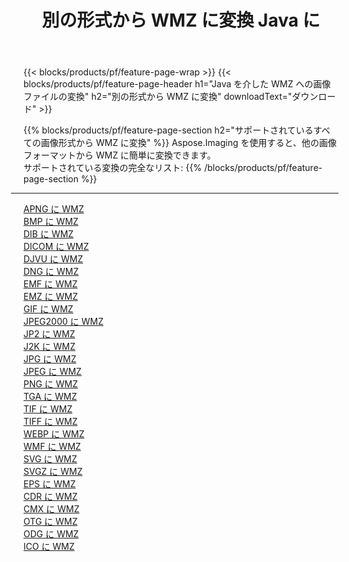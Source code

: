 ﻿---
title: 別の形式から WMZ に変換 Java に 
weight: 3920
url: /ja/java/conversion/to/wmz 
lang: ja
langdirlevel: 2
locales: zh-hans,ja,it,ru,de,es,fr,nl,id,lt,pl,pt,vi,tr,ko,zh-hant,ar,hi,th,sv,cs,uk,he
description: Aspose.Imaging を使用すると、別のフォーマットから WMZ に簡単に変換できます
---

{{< blocks/products/pf/feature-page-wrap >}}
{{< blocks/products/pf/feature-page-header h1="Java を介した WMZ への画像ファイルの変換" h2="別の形式から WMZ に変換" downloadText="ダウンロード" >}}


{{% blocks/products/pf/feature-page-section  h2="サポートされているすべての画像形式から WMZ に変換" %}}
Aspose.Imaging を使用すると、他の画像フォーマットから WMZ に簡単に変換できます。
<br/>
サポートされている変換の完全なリスト:
{{% /blocks/products/pf/feature-page-section %}}
<div class="container-fluid productfamilypage bg-gray">
    <div class="convertypes bg-gray agp-content section">
        <div class="container">
		<hr style="margin-left:-20px;"/>
		<div class="row other-converters">
		    <div class='col-md-2 other-converter remove-lp remove-rp'><a href="/imaging/ja/java/conversion/apng-to-wmz" >APNG に WMZ</a></div>
<div class='col-md-2 other-converter remove-lp remove-rp'><a href="/imaging/ja/java/conversion/bmp-to-wmz" >BMP に WMZ</a></div>
<div class='col-md-2 other-converter remove-lp remove-rp'><a href="/imaging/ja/java/conversion/dib-to-wmz" >DIB に WMZ</a></div>
<div class='col-md-2 other-converter remove-lp remove-rp'><a href="/imaging/ja/java/conversion/dicom-to-wmz" >DICOM に WMZ</a></div>
<div class='col-md-2 other-converter remove-lp remove-rp'><a href="/imaging/ja/java/conversion/djvu-to-wmz" >DJVU に WMZ</a></div>
<div class='col-md-2 other-converter remove-lp remove-rp'><a href="/imaging/ja/java/conversion/dng-to-wmz" >DNG に WMZ</a></div>
<div class='col-md-2 other-converter remove-lp remove-rp'><a href="/imaging/ja/java/conversion/emf-to-wmz" >EMF に WMZ</a></div>
<div class='col-md-2 other-converter remove-lp remove-rp'><a href="/imaging/ja/java/conversion/emz-to-wmz" >EMZ に WMZ</a></div>
<div class='col-md-2 other-converter remove-lp remove-rp'><a href="/imaging/ja/java/conversion/gif-to-wmz" >GIF に WMZ</a></div>
<div class='col-md-2 other-converter remove-lp remove-rp'><a href="/imaging/ja/java/conversion/jpeg2000-to-wmz" >JPEG2000 に WMZ</a></div>
<div class='col-md-2 other-converter remove-lp remove-rp'><a href="/imaging/ja/java/conversion/jp2-to-wmz" >JP2 に WMZ</a></div>
<div class='col-md-2 other-converter remove-lp remove-rp'><a href="/imaging/ja/java/conversion/j2k-to-wmz" >J2K に WMZ</a></div>
<div class='col-md-2 other-converter remove-lp remove-rp'><a href="/imaging/ja/java/conversion/jpg-to-wmz" >JPG に WMZ</a></div>
<div class='col-md-2 other-converter remove-lp remove-rp'><a href="/imaging/ja/java/conversion/jpeg-to-wmz" >JPEG に WMZ</a></div>
<div class='col-md-2 other-converter remove-lp remove-rp'><a href="/imaging/ja/java/conversion/png-to-wmz" >PNG に WMZ</a></div>
<div class='col-md-2 other-converter remove-lp remove-rp'><a href="/imaging/ja/java/conversion/tga-to-wmz" >TGA に WMZ</a></div>
<div class='col-md-2 other-converter remove-lp remove-rp'><a href="/imaging/ja/java/conversion/tif-to-wmz" >TIF に WMZ</a></div>
<div class='col-md-2 other-converter remove-lp remove-rp'><a href="/imaging/ja/java/conversion/tiff-to-wmz" >TIFF に WMZ</a></div>
<div class='col-md-2 other-converter remove-lp remove-rp'><a href="/imaging/ja/java/conversion/webp-to-wmz" >WEBP に WMZ</a></div>
<div class='col-md-2 other-converter remove-lp remove-rp'><a href="/imaging/ja/java/conversion/wmf-to-wmz" >WMF に WMZ</a></div>
<div class='col-md-2 other-converter remove-lp remove-rp'><a href="/imaging/ja/java/conversion/svg-to-wmz" >SVG に WMZ</a></div>
<div class='col-md-2 other-converter remove-lp remove-rp'><a href="/imaging/ja/java/conversion/svgz-to-wmz" >SVGZ に WMZ</a></div>
<div class='col-md-2 other-converter remove-lp remove-rp'><a href="/imaging/ja/java/conversion/eps-to-wmz" >EPS に WMZ</a></div>
<div class='col-md-2 other-converter remove-lp remove-rp'><a href="/imaging/ja/java/conversion/cdr-to-wmz" >CDR に WMZ</a></div>
<div class='col-md-2 other-converter remove-lp remove-rp'><a href="/imaging/ja/java/conversion/cmx-to-wmz" >CMX に WMZ</a></div>
<div class='col-md-2 other-converter remove-lp remove-rp'><a href="/imaging/ja/java/conversion/otg-to-wmz" >OTG に WMZ</a></div>
<div class='col-md-2 other-converter remove-lp remove-rp'><a href="/imaging/ja/java/conversion/odg-to-wmz" >ODG に WMZ</a></div>
<div class='col-md-2 other-converter remove-lp remove-rp'><a href="/imaging/ja/java/conversion/ico-to-wmz" >ICO に WMZ</a></div>
                </div>
        </div>
    </div>
</div>
<br/>

